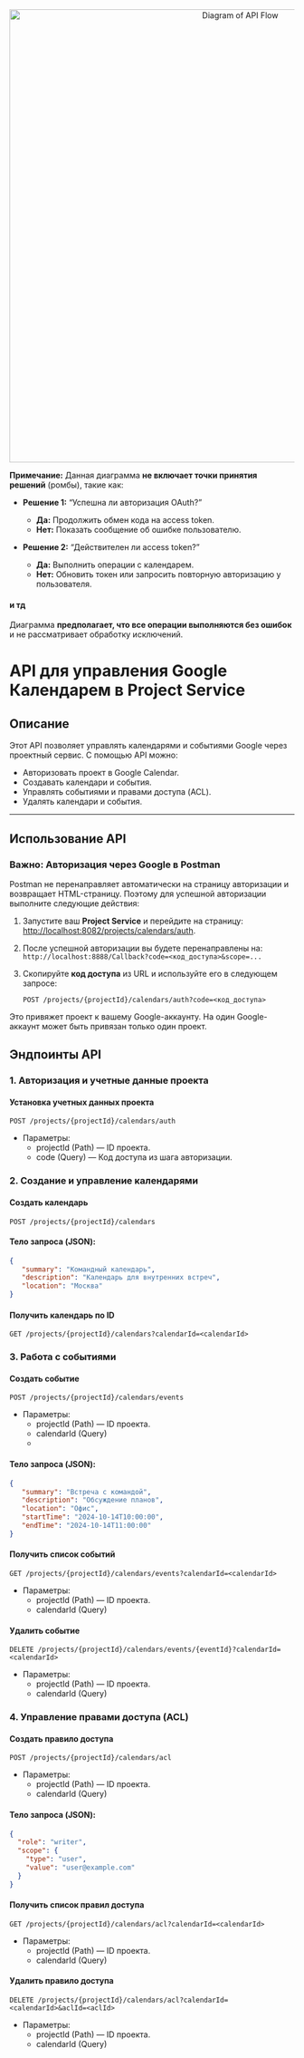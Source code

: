 <div style="text-align: center;">
  <img src="/Users/hacker/IdeaProjects/CorporationX/project_service/src/main/java/faang/school/projectservice/controller/calendar/readme/calendar-diagram.svg" 
       alt="Diagram of API Flow" width="800"/>
</div>

**Примечание:** Данная диаграмма **не включает точки принятия решений** (ромбы), такие как:

- **Решение 1:** “Успешна ли авторизация OAuth?”
    - **Да:** Продолжить обмен кода на access token.
    - **Нет:** Показать сообщение об ошибке пользователю.

- **Решение 2:** “Действителен ли access token?”
    - **Да:** Выполнить операции с календарем.
    - **Нет:** Обновить токен или запросить повторную авторизацию у пользователя.

#### и тд
Диаграмма **предполагает, что все операции выполняются без ошибок** и не рассматривает обработку исключений.

# API для управления Google Календарем в Project Service

## Описание

Этот API позволяет управлять календарями и событиями Google через проектный сервис. С помощью API можно:
- Авторизовать проект в Google Calendar.
- Создавать календари и события.
- Управлять событиями и правами доступа (ACL).
- Удалять календари и события.

---

## Использование API

### Важно: Авторизация через Google в Postman

Postman не перенаправляет автоматически на страницу авторизации и возвращает HTML-страницу. Поэтому для успешной авторизации выполните следующие действия:

1. Запустите ваш **Project Service** и перейдите на страницу:  
   [http://localhost:8082/projects/calendars/auth](http://localhost:8082/projects/calendars/auth).

2. После успешной авторизации вы будете перенаправлены на:  
   `http://localhost:8888/Callback?code=<код_доступа>&scope=...`

3. Скопируйте **код доступа** из URL и используйте его в следующем запросе:

   ```http
   POST /projects/{projectId}/calendars/auth?code=<код_доступа>
    ```
Это привяжет проект к вашему Google-аккаунту. На один Google-аккаунт может быть привязан только один проект.


## Эндпоинты API

### 1. Авторизация и учетные данные проекта

#### Установка учетных данных проекта

   ```http
   POST /projects/{projectId}/calendars/auth
   ```

- Параметры:
   - projectId (Path) — ID проекта.
   - code (Query) — Код доступа из шага авторизации.

### 2. Создание и управление календарями
#### Создать календарь
   ```http
   POST /projects/{projectId}/calendars
   ```


#### Тело запроса (JSON):
   ```json
   {
      "summary": "Командный календарь",
      "description": "Календарь для внутренних встреч",
      "location": "Москва"
   }
   ```

#### Получить календарь по ID
   ```http
   GET /projects/{projectId}/calendars?calendarId=<calendarId>
   ```

### 3. Работа с событиями
#### Создать событие
   ```http
   POST /projects/{projectId}/calendars/events
   ```

- Параметры:
    - projectId (Path) — ID проекта.
    - calendarId (Query)
    - 
#### Тело запроса (JSON):
   ```json
   {
      "summary": "Встреча с командой",
      "description": "Обсуждение планов",
      "location": "Офис",
      "startTime": "2024-10-14T10:00:00",
      "endTime": "2024-10-14T11:00:00"
   }
   ```

#### Получить список событий
   ```http
   GET /projects/{projectId}/calendars/events?calendarId=<calendarId>
   ```

- Параметры:
    - projectId (Path) — ID проекта.
    - calendarId (Query)

#### Удалить событие
   ```http
   DELETE /projects/{projectId}/calendars/events/{eventId}?calendarId=<calendarId>
   ```

- Параметры:
    - projectId (Path) — ID проекта.
    - calendarId (Query)

### 4. Управление правами доступа (ACL)
#### Создать правило доступа
   ```http
   POST /projects/{projectId}/calendars/acl
   ```

- Параметры:
    - projectId (Path) — ID проекта.
    - calendarId (Query)

#### Тело запроса (JSON):
   ```json
   {
     "role": "writer",
     "scope": {
       "type": "user",
       "value": "user@example.com"
     }
   }
```
#### Получить список правил доступа
   ```http
   GET /projects/{projectId}/calendars/acl?calendarId=<calendarId>
   ```

- Параметры:
    - projectId (Path) — ID проекта.
    - calendarId (Query)

#### Удалить правило доступа
   ```http
   DELETE /projects/{projectId}/calendars/acl?calendarId=<calendarId>&aclId=<aclId>
   ```

- Параметры:
    - projectId (Path) — ID проекта.
    - calendarId (Query)



